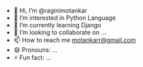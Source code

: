- 👋 Hi, I’m @raginimotankar
- 👀 I’m interested in Python Language
- 🌱 I’m currently learning Django
- 💞️ I’m looking to collaborate on ...
- 📫 How to reach me motankarr@gmail.com
- 😄 Pronouns: ...
- ⚡ Fun fact: ...

<!---
raginimotankar/raginimotankar is a ✨ special ✨ repository because its `README.md` (this file) appears on your GitHub profile.
You can click the Preview link to take a look at your changes.
--->
